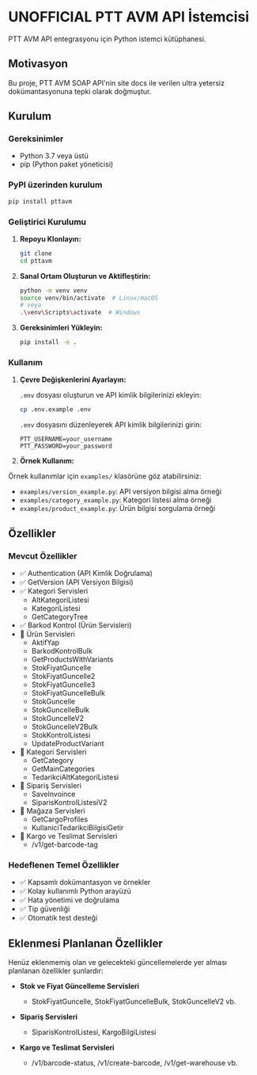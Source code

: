 # UNOFFICIAL PTT AVM API İstemcisi

PTT AVM API entegrasyonu için Python istemci kütüphanesi. 

## Motivasyon

Bu proje, PTT AVM SOAP API'nin site docs ile verilen ultra yetersiz dokümantasyonuna tepki olarak doğmuştur.

## Kurulum

### Gereksinimler

- Python 3.7 veya üstü
- pip (Python paket yöneticisi)

### PyPI üzerinden kurulum

```bash
pip install pttavm
```

### Geliştirici Kurulumu

1. **Repoyu Klonlayın:**

   ```bash
   git clone 
   cd pttavm
   ```

2. **Sanal Ortam Oluşturun ve Aktifleştirin:**

   ```bash
   python -m venv venv
   source venv/bin/activate  # Linux/macOS
   # veya
   .\venv\Scripts\activate  # Windows
   ```

3. **Gereksinimleri Yükleyin:**

   ```bash
   pip install -e .
   ```

### Kullanım

1. **Çevre Değişkenlerini Ayarlayın:**

   `.env` dosyası oluşturun ve API kimlik bilgilerinizi ekleyin:

   ```bash
   cp .env.example .env
   ```

   `.env` dosyasını düzenleyerek API kimlik bilgilerinizi girin:

   ```
   PTT_USERNAME=your_username
   PTT_PASSWORD=your_password
   ```

2. **Örnek Kullanım:**

Örnek kullanımlar için `examples/` klasörüne göz atabilirsiniz:

- `examples/version_example.py`: API versiyon bilgisi alma örneği
- `examples/category_example.py`: Kategori listesi alma örneği 
- `examples/product_example.py`: Ürün bilgisi sorgulama örneği


## Özellikler

### Mevcut Özellikler

- ✅ Authentication (API Kimlik Doğrulama)
- ✅ GetVersion (API Versiyon Bilgisi)
- ✅ Kategori Servisleri
  - AltKategoriListesi
  - KategoriListesi 
  - GetCategoryTree
- ✅ Barkod Kontrol (Ürün Servisleri)
- 🔴 Ürün Servisleri
  - AktifYap
  - BarkodKontrolBulk
  - GetProductsWithVariants
  - StokFiyatGuncelle
  - StokFiyatGuncelle2 
  - StokFiyatGuncelle3
  - StokFiyatGuncelleBulk
  - StokGuncelle
  - StokGuncelleBulk
  - StokGuncelleV2
  - StokGuncelleV2Bulk
  - StokKontrolListesi
  - UpdateProductVariant
- 🔴 Kategori Servisleri
  - GetCategory
  - GetMainCategories
  - TedarikciAltKategoriListesi
- 🔴 Sipariş Servisleri
  - SaveInvoince
  - SiparisKontrolListesiV2
- 🔴 Mağaza Servisleri
  - GetCargoProfiles
  - KullaniciTedarikciBilgisiGetir
- 🔴 Kargo ve Teslimat Servisleri
  - /v1/get-barcode-tag


### Hedeflenen Temel Özellikler

- ✅ Kapsamlı dokümantasyon ve örnekler
- ✅ Kolay kullanımlı Python arayüzü
- ✅ Hata yönetimi ve doğrulama
- ✅ Tip güvenliği
- ✅ Otomatik test desteği

## Eklenmesi Planlanan Özellikler

Henüz eklenmemiş olan ve gelecekteki güncellemelerde yer alması planlanan özellikler şunlardır:

- **Stok ve Fiyat Güncelleme Servisleri**
  - StokFiyatGuncelle, StokFiyatGuncelleBulk, StokGuncelleV2 vb.

- **Sipariş Servisleri**
  - SiparisKontrolListesi, KargoBilgiListesi

- **Kargo ve Teslimat Servisleri**
  - /v1/barcode-status, /v1/create-barcode, /v1/get-warehouse vb.

